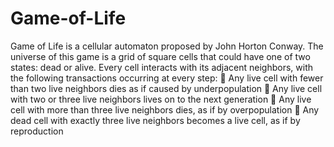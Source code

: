 # Game-of-Life
Game of Life is a cellular automaton proposed by John Horton Conway. The universe of this game is a grid of square 
cells that could have one of two states: dead or alive. Every cell interacts with its adjacent neighbors, 
with the following transactions occurring at every step:
 Any live cell with fewer than two live neighbors dies as if caused by underpopulation
 Any live cell with two or three live neighbors lives on to the next generation
 Any live cell with more than three live neighbors dies, as if by overpopulation
 Any dead cell with exactly three live neighbors becomes a live cell, as if by reproduction

